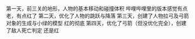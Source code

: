 第一天，前三关的地形，人物的基本移动和碰撞体积
哔哩哔哩里的版本感觉有点老，有点红了
第二天，优化了人物的跳跃与降落
第三天，创建了人物拉弓及弓箭对象的生成与小绿的模型
红的彻底
第四天，优化了弓箭（但没优化完全），创建了敌人死亡判定
还是红

